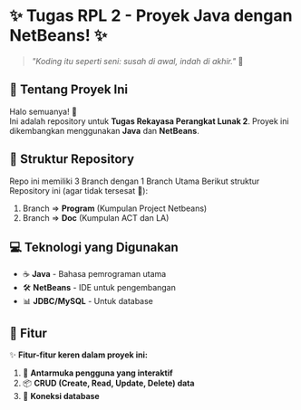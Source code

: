 # ✨ Tugas RPL 2 - Proyek Java dengan NetBeans! ✨

> _"Koding itu seperti seni: susah di awal, indah di akhir."_ 🎨

## 🐾 Tentang Proyek Ini

Halo semuanya! 👋  
Ini adalah repository untuk **Tugas Rekayasa Perangkat Lunak 2**. Proyek ini dikembangkan menggunakan **Java** dan **NetBeans**.

## 📂 Struktur Repository

Repo ini memiliki 3 Branch dengan 1 Branch Utama
Berikut struktur Repository ini (agar tidak tersesat 🤗):

1. Branch => **Program** (Kumpulan Project Netbeans)
2. Branch => **Doc** (Kumpulan ACT dan LA)

## 💻 Teknologi yang Digunakan

- ☕ **Java** - Bahasa pemrograman utama
- 🛠️ **NetBeans** - IDE untuk pengembangan
- 📊 **JDBC/MySQL** - Untuk database

## 🚀 Fitur

✨ **Fitur-fitur keren dalam proyek ini:**

1. 🌈 **Antarmuka pengguna yang interaktif**
2. 📦 **CRUD (Create, Read, Update, Delete) data**
3. 💾 **Koneksi database**
